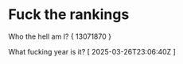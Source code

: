 # Fuck the rankings

Who the hell am I?
{ 13071870 }

What fucking year is it?
[ 2025-03-26T23:06:40Z ]
